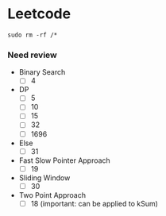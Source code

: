 # Leetcode
```
sudo rm -rf /*
```
### Need review
- Binary Search
    - [ ] 4
- DP
    - [ ] 5
    - [ ] 10
    - [ ] 15
    - [ ] 32
    - [ ] 1696
- Else
    - [ ] 31
- Fast Slow Pointer Approach
    - [ ] 19
- Sliding Window
    - [ ] 30
- Two Point Approach
    - [ ] 18 (important: can be applied to kSum)
